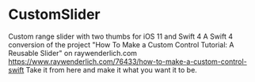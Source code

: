 # CustomSlider
Custom range slider with two thumbs for iOS 11 and Swift 4
A Swift 4 conversion of the project "How To Make a Custom Control Tutorial: A Reusable Slider" on raywenderlich.com
https://www.raywenderlich.com/76433/how-to-make-a-custom-control-swift
Take it from here and make it what you want it to be.
